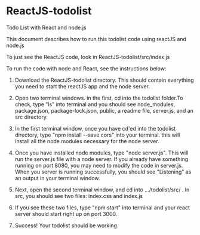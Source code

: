 # ReactJS-todolist
Todo List with React and node.js

This document describes how to run this todolist code using reactJS and node.js

To just see the ReactJS code, look in ReactJS-todolist/src/index.js

To run the code with node and React, see the instructions below:

1. Download the ReactJS-todolist directory. This should contain everything you need to start the reactJS app and the node server.

2. Open two terminal windows. in the first, cd into the todolist folder.To check, type "ls" into terminal and you should see node_modules, package.json, package-lock.json, public, a readme file, server.js, and an src directory.

4. In the first terminal window, once you have cd'ed into the todolist directory, type "npm install --save cors" into your terminal. this will install all the node modules necessary for the node server.

5. Once you have installed node modules, type "node server.js". This will run the server.js file with a node server. If you already have something running on port 8080, you may need to modify the code in server.js. When you server is running successfully, you should see "Listening" as an output in your terminal window.

6. Next, open the second terminal window, and cd into .../todolist/src/ . In src, you should see two files: index.css and index.js

7. If you see these two files, type "npm start" into terminal and your react server should start right up on port 3000.

8. Success! Your todolist should be working.
